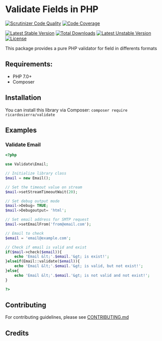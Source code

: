 Validate Fields in PHP
=============

[![Scrutinizer Code Quality](https://scrutinizer-ci.com/g/ricardosierra/validate/badges/quality-score.png?b=master)](https://scrutinizer-ci.com/g/ricardosierra/validate/?branch=master)
[![Code Coverage](https://scrutinizer-ci.com/g/ricardosierra/validate/badges/coverage.png?b=master)](https://scrutinizer-ci.com/g/ricardosierra/validate/?branch=master)

[![Latest Stable Version](https://poser.pugx.org/ricardosierra/validate/v/stable.png)](https://packagist.org/packages/ricardosierra/validate)
[![Total Downloads](https://poser.pugx.org/ricardosierra/validate/downloads.png)](https://packagist.org/packages/ricardosierra/validate)
[![Latest Unstable Version](https://poser.pugx.org/ricardosierra/validate/v/unstable.png)](https://packagist.org/packages/ricardosierra/validate)
[![License](https://poser.pugx.org/ricardosierra/validate/license.png)](https://packagist.org/packages/ricardosierra/validate)

This package provides a pure PHP validator for field in differents formats


## Requirements:

 * PHP 7.0+
 * Composer

## Installation

 You can install this library via Composer: `composer require ricardosierra/validate` 
  
## Examples 

### Validate Email
```php
<?php

use Validate\Email;

// Initialize library class
$mail = new Email();

// Set the timeout value on stream
$mail->setStreamTimeoutWait(20);

// Set debug output mode
$mail->Debug= TRUE; 
$mail->Debugoutput= 'html'; 

// Set email address for SMTP request
$mail->setEmailFrom('from@email.com');

// Email to check
$email = 'email@example.com'; 

// Check if email is valid and exist
if($mail->check($email)){ 
    echo 'Email &lt;'.$email.'&gt; is exist!'; 
}elseif(Email::validate($email)){ 
    echo 'Email &lt;'.$email.'&gt; is valid, but not exist!'; 
}else{ 
    echo 'Email &lt;'.$email.'&gt; is not valid and not exist!'; 
} 

?>
```



## Contributing

For contributing guidelines, please see [CONTRIBUTING.md](CONTRIBUTING.md)

## Credits